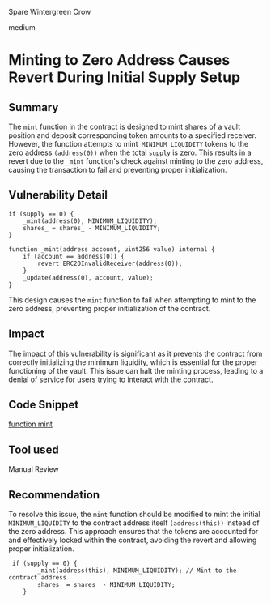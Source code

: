 Spare Wintergreen Crow

medium

# Minting to Zero Address Causes Revert During Initial Supply Setup

## Summary
The `mint` function in the contract is designed to mint shares of a vault position and deposit corresponding token amounts to a specified receiver. However, the function attempts to mint` MINIMUM_LIQUIDITY` tokens to the zero address `(address(0))` when the total `supply` is zero. This results in a revert due to the `_mint` function's check against minting to the zero address, causing the transaction to fail and preventing proper initialization.
## Vulnerability Detail
```solidity
if (supply == 0) {
    _mint(address(0), MINIMUM_LIQUIDITY);
    shares_ = shares_ - MINIMUM_LIQUIDITY;
}
```

```solidity
function _mint(address account, uint256 value) internal {
    if (account == address(0)) {
        revert ERC20InvalidReceiver(address(0));
    }
    _update(address(0), account, value);
}
```

This design causes the `mint` function to fail when attempting to mint to the zero address, preventing proper initialization of the contract.
## Impact
The impact of this vulnerability is significant as it prevents the contract from correctly initializing the minimum liquidity, which is essential for the proper functioning of the vault. This issue can halt the minting process, leading to a denial of service for users trying to interact with the contract.
## Code Snippet
[function mint](https://github.com/sherlock-audit/2024-03-arrakis/blob/main/arrakis-modular/src/ArrakisMetaVaultPublic.sol#L64)
## Tool used

Manual Review

## Recommendation
To resolve this issue, the `mint` function should be modified to mint the initial `MINIMUM_LIQUIDITY` to the contract address itself `(address(this))` instead of the zero address. This approach ensures that the tokens are accounted for and effectively locked within the contract, avoiding the revert and allowing proper initialization.

```solidity
 if (supply == 0) {
        _mint(address(this), MINIMUM_LIQUIDITY); // Mint to the contract address
        shares_ = shares_ - MINIMUM_LIQUIDITY;
    }
```